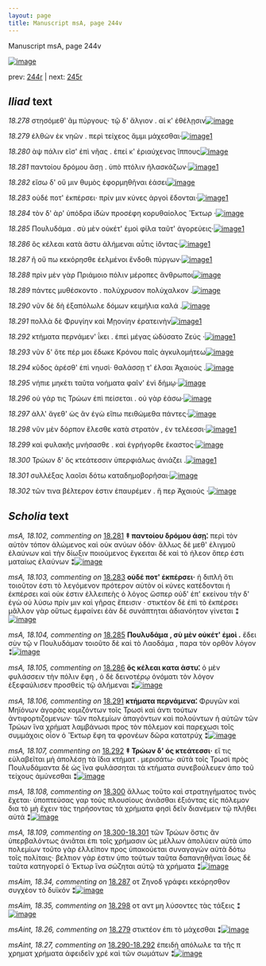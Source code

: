 ```yaml
---
layout: page
title: Manuscript msA, page 244v
---
```


Manuscript msA, page 244v

[![image](http://www.homermultitext.org/iipsrv?OBJ=IIP,1.0&FIF=/project/homer/pyramidal/deepzoom/hmt/vaimg/2017a/VA244VN_0746.tif&WID=100&CVT=JPEG)](http://www.homermultitext.org/ict2/?urn=urn:cite2:hmt:vaimg.2017a:VA244VN_0746)

prev:  [244r](../244r) | next:  [245r](../245r)

## *Iliad* text

*18.278* <a id="18.278"/> στησόμεθ' ἂμ πύργους· τῷ δ' ἄλγιον . αί κ' ἐθέλῃσιν[![image](http://www.homermultitext.org/iipsrv?OBJ=IIP,1.0&FIF=/project/homer/pyramidal/deepzoom/hmt/vaimg/2017a/VA244VN_0746.tif&RGN=0.493,0.2224,0.434,0.0285&WID=1000&CVT=JPEG)](http://www.homermultitext.org/ict2/?urn=urn:cite2:hmt:vaimg.2017a:VA244VN_0746@0.493,0.2224,0.434,0.0285)

*18.279* <a id="18.279"/> ἐλθὼν ἐκ νηῶν . περὶ τείχεος ἄμμι μάχεσθαι·[![image](http://www.homermultitext.org/iipsrv?OBJ=IIP,1.0&FIF=/project/homer/pyramidal/deepzoom/hmt/vaimg/2017a/VA244VN_0746.tif&RGN=0.488,0.2427,0.408,0.0293&WID=1000&CVT=JPEG)](http://www.homermultitext.org/ict2/?urn=urn:cite2:hmt:vaimg.2017a:VA244VN_0746@0.488,0.2427,0.408,0.0293)[1](#msAint_18.26)

*18.280* <a id="18.280"/> ὰψ πάλιν εῖσ' ἐπὶ νῆας . ἐπεί κ' ἐριαύχενας ἵππους[![image](http://www.homermultitext.org/iipsrv?OBJ=IIP,1.0&FIF=/project/homer/pyramidal/deepzoom/hmt/vaimg/2017a/VA244VN_0746.tif&RGN=0.493,0.263,0.441,0.0285&WID=1000&CVT=JPEG)](http://www.homermultitext.org/ict2/?urn=urn:cite2:hmt:vaimg.2017a:VA244VN_0746@0.493,0.263,0.441,0.0285)

*18.281* <a id="18.281"/> παντοίου δρόμου ἄσῃ . ὑπὸ πτόλιν ἠλασκάζων·[![image](http://www.homermultitext.org/iipsrv?OBJ=IIP,1.0&FIF=/project/homer/pyramidal/deepzoom/hmt/vaimg/2017a/VA244VN_0746.tif&RGN=0.495,0.2847,0.413,0.0248&WID=1000&CVT=JPEG)](http://www.homermultitext.org/ict2/?urn=urn:cite2:hmt:vaimg.2017a:VA244VN_0746@0.495,0.2847,0.413,0.0248)[1](#msA_18.102)

*18.282* <a id="18.282"/> εἴσω δ' οὔ μιν θυμὸς ἐφορμηθῆναι ἐάσει[![image](http://www.homermultitext.org/iipsrv?OBJ=IIP,1.0&FIF=/project/homer/pyramidal/deepzoom/hmt/vaimg/2017a/VA244VN_0746.tif&RGN=0.497,0.3013,0.387,0.024&WID=1000&CVT=JPEG)](http://www.homermultitext.org/ict2/?urn=urn:cite2:hmt:vaimg.2017a:VA244VN_0746@0.497,0.3013,0.387,0.024)

*18.283* <a id="18.283"/> οὐδέ ποτ' ἐκπέρσει· πρίν μιν κύνες ἀργοὶ ἔδονται·[![image](http://www.homermultitext.org/iipsrv?OBJ=IIP,1.0&FIF=/project/homer/pyramidal/deepzoom/hmt/vaimg/2017a/VA244VN_0746.tif&RGN=0.496,0.3178,0.44,0.0308&WID=1000&CVT=JPEG)](http://www.homermultitext.org/ict2/?urn=urn:cite2:hmt:vaimg.2017a:VA244VN_0746@0.496,0.3178,0.44,0.0308)[1](#msA_18.103)

*18.284* <a id="18.284"/> τὸν δ' ὰρ' ὑπόδρα ἰ̈δὼν προσέφη κορυθαίολος Ἕκτωρ ·[![image](http://www.homermultitext.org/iipsrv?OBJ=IIP,1.0&FIF=/project/homer/pyramidal/deepzoom/hmt/vaimg/2017a/VA244VN_0746.tif&RGN=0.495,0.3388,0.448,0.0278&WID=1000&CVT=JPEG)](http://www.homermultitext.org/ict2/?urn=urn:cite2:hmt:vaimg.2017a:VA244VN_0746@0.495,0.3388,0.448,0.0278)

*18.285* <a id="18.285"/> Πουλυδάμα . σὺ μὲν οὐκέτ' ἐμοὶ φίλα ταῦτ' ἀγορεύεις·[![image](http://www.homermultitext.org/iipsrv?OBJ=IIP,1.0&FIF=/project/homer/pyramidal/deepzoom/hmt/vaimg/2017a/VA244VN_0746.tif&RGN=0.499,0.3621,0.44,0.0218&WID=1000&CVT=JPEG)](http://www.homermultitext.org/ict2/?urn=urn:cite2:hmt:vaimg.2017a:VA244VN_0746@0.499,0.3621,0.44,0.0218)[1](#msA_18.104)

*18.286* <a id="18.286"/> ὃς κέλεαι κατὰ ἄστυ ἀλήμεναι αὖτις ἰ̈όντας·[![image](http://www.homermultitext.org/iipsrv?OBJ=IIP,1.0&FIF=/project/homer/pyramidal/deepzoom/hmt/vaimg/2017a/VA244VN_0746.tif&RGN=0.5,0.3787,0.424,0.0225&WID=1000&CVT=JPEG)](http://www.homermultitext.org/ict2/?urn=urn:cite2:hmt:vaimg.2017a:VA244VN_0746@0.5,0.3787,0.424,0.0225)[1](#msA_18.105)

*18.287* <a id="18.287"/> ῆ οὔ πω κεκόρησθε ἐελμένοι ἔνδοθι πύργων·[![image](http://www.homermultitext.org/iipsrv?OBJ=IIP,1.0&FIF=/project/homer/pyramidal/deepzoom/hmt/vaimg/2017a/VA244VN_0746.tif&RGN=0.504,0.3974,0.42,0.0248&WID=1000&CVT=JPEG)](http://www.homermultitext.org/ict2/?urn=urn:cite2:hmt:vaimg.2017a:VA244VN_0746@0.504,0.3974,0.42,0.0248)[1](#msAim_18.34)

*18.288* <a id="18.288"/> πρὶν μὲν γὰρ Πριάμοιο πόλιν μέροπες ἄνθρωποι[![image](http://www.homermultitext.org/iipsrv?OBJ=IIP,1.0&FIF=/project/homer/pyramidal/deepzoom/hmt/vaimg/2017a/VA244VN_0746.tif&RGN=0.501,0.417,0.425,0.024&WID=1000&CVT=JPEG)](http://www.homermultitext.org/ict2/?urn=urn:cite2:hmt:vaimg.2017a:VA244VN_0746@0.501,0.417,0.425,0.024)

*18.289* <a id="18.289"/> πάντες μυθέσκοντο . πολύχρυσον πολύχαλκον .[![image](http://www.homermultitext.org/iipsrv?OBJ=IIP,1.0&FIF=/project/homer/pyramidal/deepzoom/hmt/vaimg/2017a/VA244VN_0746.tif&RGN=0.506,0.4358,0.381,0.0225&WID=1000&CVT=JPEG)](http://www.homermultitext.org/ict2/?urn=urn:cite2:hmt:vaimg.2017a:VA244VN_0746@0.506,0.4358,0.381,0.0225)

*18.290* <a id="18.290"/> νῦν δὲ δὴ ἐξαπόλωλε δόμων κειμήλια καλά .[![image](http://www.homermultitext.org/iipsrv?OBJ=IIP,1.0&FIF=/project/homer/pyramidal/deepzoom/hmt/vaimg/2017a/VA244VN_0746.tif&RGN=0.497,0.453,0.403,0.0263&WID=1000&CVT=JPEG)](http://www.homermultitext.org/ict2/?urn=urn:cite2:hmt:vaimg.2017a:VA244VN_0746@0.497,0.453,0.403,0.0263)

*18.291* <a id="18.291"/> πολλὰ δὲ Φρυγίην καὶ Μῃονίην ἐρατεινὴν[![image](http://www.homermultitext.org/iipsrv?OBJ=IIP,1.0&FIF=/project/homer/pyramidal/deepzoom/hmt/vaimg/2017a/VA244VN_0746.tif&RGN=0.507,0.4703,0.363,0.0233&WID=1000&CVT=JPEG)](http://www.homermultitext.org/ict2/?urn=urn:cite2:hmt:vaimg.2017a:VA244VN_0746@0.507,0.4703,0.363,0.0233)[1](#msA_18.106)

*18.292* <a id="18.292"/> κτήματα περνάμεν' ΐκει . ἐπεὶ μέγας ὠδύσατο Ζεύς ·[![image](http://www.homermultitext.org/iipsrv?OBJ=IIP,1.0&FIF=/project/homer/pyramidal/deepzoom/hmt/vaimg/2017a/VA244VN_0746.tif&RGN=0.506,0.4914,0.425,0.0255&WID=1000&CVT=JPEG)](http://www.homermultitext.org/ict2/?urn=urn:cite2:hmt:vaimg.2017a:VA244VN_0746@0.506,0.4914,0.425,0.0255)[1](#msA_18.107)

*18.293* <a id="18.293"/> νῦν δ' ὅτε πέρ μοι ἔδωκε Κρόνου παῖς ἀγκυλομήτεω[![image](http://www.homermultitext.org/iipsrv?OBJ=IIP,1.0&FIF=/project/homer/pyramidal/deepzoom/hmt/vaimg/2017a/VA244VN_0746.tif&RGN=0.502,0.5094,0.417,0.0203&WID=1000&CVT=JPEG)](http://www.homermultitext.org/ict2/?urn=urn:cite2:hmt:vaimg.2017a:VA244VN_0746@0.502,0.5094,0.417,0.0203)

*18.294* <a id="18.294"/> κῦδος ἀρέσθ' ἐπὶ νηυσὶ· θαλάσσῃ τ' έλσαι Ἀχαιοὺς .[![image](http://www.homermultitext.org/iipsrv?OBJ=IIP,1.0&FIF=/project/homer/pyramidal/deepzoom/hmt/vaimg/2017a/VA244VN_0746.tif&RGN=0.502,0.5252,0.407,0.0248&WID=1000&CVT=JPEG)](http://www.homermultitext.org/ict2/?urn=urn:cite2:hmt:vaimg.2017a:VA244VN_0746@0.502,0.5252,0.407,0.0248)

*18.295* <a id="18.295"/> νήπιε μηκέτι ταῦτα νοήματα φαῖν' ἐνὶ δήμῳ·[![image](http://www.homermultitext.org/iipsrv?OBJ=IIP,1.0&FIF=/project/homer/pyramidal/deepzoom/hmt/vaimg/2017a/VA244VN_0746.tif&RGN=0.5,0.5447,0.419,0.0255&WID=1000&CVT=JPEG)](http://www.homermultitext.org/ict2/?urn=urn:cite2:hmt:vaimg.2017a:VA244VN_0746@0.5,0.5447,0.419,0.0255)

*18.296* <a id="18.296"/> οὐ γάρ τις Τρώων ἐπὶ πείσεται . οὐ γὰρ ἐάσω·[![image](http://www.homermultitext.org/iipsrv?OBJ=IIP,1.0&FIF=/project/homer/pyramidal/deepzoom/hmt/vaimg/2017a/VA244VN_0746.tif&RGN=0.503,0.5642,0.379,0.0233&WID=1000&CVT=JPEG)](http://www.homermultitext.org/ict2/?urn=urn:cite2:hmt:vaimg.2017a:VA244VN_0746@0.503,0.5642,0.379,0.0233)

*18.297* <a id="18.297"/> ἀλλ' ἄγεθ' ὡς ἂν ἐγὼ εἴπω πειθώμεθα πάντες·[![image](http://www.homermultitext.org/iipsrv?OBJ=IIP,1.0&FIF=/project/homer/pyramidal/deepzoom/hmt/vaimg/2017a/VA244VN_0746.tif&RGN=0.5,0.5823,0.392,0.027&WID=1000&CVT=JPEG)](http://www.homermultitext.org/ict2/?urn=urn:cite2:hmt:vaimg.2017a:VA244VN_0746@0.5,0.5823,0.392,0.027)

*18.298* <a id="18.298"/> νῦν μὲν δόρπον ἕλεσθε κατὰ στρατὸν , ἐν τελέεσσι·[![image](http://www.homermultitext.org/iipsrv?OBJ=IIP,1.0&FIF=/project/homer/pyramidal/deepzoom/hmt/vaimg/2017a/VA244VN_0746.tif&RGN=0.502,0.6033,0.417,0.021&WID=1000&CVT=JPEG)](http://www.homermultitext.org/ict2/?urn=urn:cite2:hmt:vaimg.2017a:VA244VN_0746@0.502,0.6033,0.417,0.021)[1](#msAim_18.35)

*18.299* <a id="18.299"/> καὶ φυλακῆς μνήσασθε . καὶ ἐγρήγορθε ἕκαστος·[![image](http://www.homermultitext.org/iipsrv?OBJ=IIP,1.0&FIF=/project/homer/pyramidal/deepzoom/hmt/vaimg/2017a/VA244VN_0746.tif&RGN=0.504,0.6213,0.412,0.0218&WID=1000&CVT=JPEG)](http://www.homermultitext.org/ict2/?urn=urn:cite2:hmt:vaimg.2017a:VA244VN_0746@0.504,0.6213,0.412,0.0218)

*18.300* <a id="18.300"/> Τρώων δ' ὃς κτεάτεσσιν ὑπερφιάλως ἀνιάζει .[![image](http://www.homermultitext.org/iipsrv?OBJ=IIP,1.0&FIF=/project/homer/pyramidal/deepzoom/hmt/vaimg/2017a/VA244VN_0746.tif&RGN=0.499,0.6416,0.42,0.0233&WID=1000&CVT=JPEG)](http://www.homermultitext.org/ict2/?urn=urn:cite2:hmt:vaimg.2017a:VA244VN_0746@0.499,0.6416,0.42,0.0233)[1](#msA_18.108)

*18.301* <a id="18.301"/> συλλέξας λαοῖσι δότω καταδημοβορῆσαι·[![image](http://www.homermultitext.org/iipsrv?OBJ=IIP,1.0&FIF=/project/homer/pyramidal/deepzoom/hmt/vaimg/2017a/VA244VN_0746.tif&RGN=0.502,0.6566,0.388,0.0248&WID=1000&CVT=JPEG)](http://www.homermultitext.org/ict2/?urn=urn:cite2:hmt:vaimg.2017a:VA244VN_0746@0.502,0.6566,0.388,0.0248)

*18.302* <a id="18.302"/> τῶν τινα βέλτερον ἐστιν ἐπαυρέμεν . ἤ περ Ἀχαιούς ·[![image](http://www.homermultitext.org/iipsrv?OBJ=IIP,1.0&FIF=/project/homer/pyramidal/deepzoom/hmt/vaimg/2017a/VA244VN_0746.tif&RGN=0.498,0.6769,0.426,0.024&WID=1000&CVT=JPEG)](http://www.homermultitext.org/ict2/?urn=urn:cite2:hmt:vaimg.2017a:VA244VN_0746@0.498,0.6769,0.426,0.024)

## *Scholia* text

*msA, 18.102, commenting on* [18.281](#18.281)  <a id="msA_18.102"/> **‡ παντοίου δρόμου άσῃ⁚** περὶ τὸν αὐτὸν τόπον ἀλώμενος καὶ οὐκ ανύων ὁδόν· ἄλλως δὲ μεθ' ἐλιγμοῦ ἐλαύνων καὶ τὴν δίωξιν ποιούμενος ἔγκειται δὲ καὶ τὸ ήλεον ὅπερ ἐστι ματαίως ἐλαύνων ⁑[![image](http://www.homermultitext.org/iipsrv?OBJ=IIP,1.0&FIF=/project/homer/pyramidal/deepzoom/hmt/vaimg/2017a/VA244VN_0746.tif&RGN=0.251,0.1067,0.681,0.0255&WID=1000&CVT=JPEG)](http://www.homermultitext.org/ict2/?urn=urn:cite2:hmt:vaimg.2017a:VA244VN_0746@0.251,0.1067,0.681,0.0255)

*msA, 18.103, commenting on* [18.283](#18.283)  <a id="msA_18.103"/> **οὐδέ ποτ' ἐκπέρσει·** ἡ διπλῆ ὅτι τοιοῦτον ἐστι τὸ λεγόμενον πρότερον αὐτὸν οἱ κύνες κατέδονται ἠ ἐκπέρσει καὶ οὐκ ἐστιν ἐλλειπεὴς ὁ λόγος ὥσπερ οὐδ' ἐπ' εκείνου τὴν δ' ἐγὼ οὐ λύσω πρίν μιν καὶ γῆρας ἔπεισιν · στικτέον δὲ ἐπὶ τὸ ἐκπέρσει μᾶλλον γὰρ οὕτως ἐμφαίνει ἐὰν δὲ συνάπτηται ἀδιανόητον γίνεται ⁑[![image](http://www.homermultitext.org/iipsrv?OBJ=IIP,1.0&FIF=/project/homer/pyramidal/deepzoom/hmt/vaimg/2017a/VA244VN_0746.tif&RGN=0.255,0.1217,0.681,0.0413&WID=1000&CVT=JPEG)](http://www.homermultitext.org/ict2/?urn=urn:cite2:hmt:vaimg.2017a:VA244VN_0746@0.255,0.1217,0.681,0.0413)

*msA, 18.104, commenting on* [18.285](#18.285)  <a id="msA_18.104"/> **Πουλυδάμα , σὺ μὲν οὐκέτ' ἐμοὶ .** ἔδει σὺν τῷ ν Πουλυδάμαν τοιοῦτο δὲ καὶ τὸ Λαοδάμα , παρα τὸν ορθὸν λόγον ⁑[![image](http://www.homermultitext.org/iipsrv?OBJ=IIP,1.0&FIF=/project/homer/pyramidal/deepzoom/hmt/vaimg/2017a/VA244VN_0746.tif&RGN=0.232,0.3524,0.219,0.0473&WID=1000&CVT=JPEG)](http://www.homermultitext.org/ict2/?urn=urn:cite2:hmt:vaimg.2017a:VA244VN_0746@0.232,0.3524,0.219,0.0473)

*msA, 18.105, commenting on* [18.286](#18.286)  <a id="msA_18.105"/> **ὃς κέλεαι κατα άστυ⁚** ὁ μὲν φυλάσσειν τὴν πόλιν ἔφη , ὁ δὲ δεινοτέρῳ ὀνόματι τὸν λόγον ἐξεφαύλισεν προσθεὶς τῷ ἀλήμεναι ⁑[![image](http://www.homermultitext.org/iipsrv?OBJ=IIP,1.0&FIF=/project/homer/pyramidal/deepzoom/hmt/vaimg/2017a/VA244VN_0746.tif&RGN=0.226,0.3922,0.216,0.0526&WID=1000&CVT=JPEG)](http://www.homermultitext.org/ict2/?urn=urn:cite2:hmt:vaimg.2017a:VA244VN_0746@0.226,0.3922,0.216,0.0526)

*msA, 18.106, commenting on* [18.291](#18.291)  <a id="msA_18.106"/> **κτήματα περνάμενα⁚** Φρυγῶν καὶ Μηϊόνων ἀγορὰς κομιζόντων τοῖς Τρωσὶ καὶ ἀντι τούτων ἀντιφορτιζομενων· τῶν πολεμίων ἀπαγόντων καὶ πολούντων ἠ αὐτῶν τῶν Τρώων ἵνα χρήματ λαμβάνωσι προς τὸν πόλεμον καὶ παρεχωσι τοῖς συμμάχοις οἶον ὁ Ἔκτωρ ἔφη τα φρονέων δῶρα κατατρύχ ⁑[![image](http://www.homermultitext.org/iipsrv?OBJ=IIP,1.0&FIF=/project/homer/pyramidal/deepzoom/hmt/vaimg/2017a/VA244VN_0746.tif&RGN=0.226,0.441,0.225,0.0383&WID=1000&CVT=JPEG)](http://www.homermultitext.org/ict2/?urn=urn:cite2:hmt:vaimg.2017a:VA244VN_0746@0.226,0.441,0.225,0.0383)

*msA, 18.107, commenting on* [18.292](#18.292)  <a id="msA_18.107"/> **‡ Τρώων δ' ὁς κτεάτεσσι·** εἴ τις εὐλαβεῖται μὴ ἀπολέσῃ τὰ ἴδια κτήματ . μερισάτω· αὐτὰ τοῖς Τρωσὶ πρὸς Πουλυδάμαντα δὲ ὡς ἵνα φυλάσσηται τὰ κτήματα συνεβούλευεν ἀπο τοῦ τείχους ἀμύνεσθαι ⁑[![image](http://www.homermultitext.org/iipsrv?OBJ=IIP,1.0&FIF=/project/homer/pyramidal/deepzoom/hmt/vaimg/2017a/VA244VN_0746.tif&RGN=0.23,0.4726,0.221,0.1044&WID=1000&CVT=JPEG)](http://www.homermultitext.org/ict2/?urn=urn:cite2:hmt:vaimg.2017a:VA244VN_0746@0.23,0.4726,0.221,0.1044)

*msA, 18.108, commenting on* [18.300](#18.300)  <a id="msA_18.108"/> ἄλλως τοῦτο καὶ στρατηγήματoς τινὸς ἔχεται· ὑποπτεύσας γαρ τοὺς πλουσίους ἀνιᾶσθαι ἐξιόντας εἰς πόλεμον δια τὸ μὴ ἔχειν τὰς τηρήσοντας τὰ χρήματα φησὶ δεῖν διανέμειν τῷ πλήθει αὐτά ⁑[![image](http://www.homermultitext.org/iipsrv?OBJ=IIP,1.0&FIF=/project/homer/pyramidal/deepzoom/hmt/vaimg/2017a/VA244VN_0746.tif&RGN=0.232,0.7107,0.69,0.0323&WID=1000&CVT=JPEG)](http://www.homermultitext.org/ict2/?urn=urn:cite2:hmt:vaimg.2017a:VA244VN_0746@0.232,0.7107,0.69,0.0323)

*msA, 18.109, commenting on* [18.300-18.301](#18.300-18.301)  <a id="msA_18.109"/> τῶν Τρώων ὅστις ἂν ὑπερβαλόντως ἀνιᾶται ἐπι τοῖς χρήμασιν ὡς μέλλων ἀπολύειν αὐτὰ ὑπο πολεμίων τοῦτο γὰρ ἐλλεῖπον προς ὑπακούεται συναγαγών αὐτὰ δότω τοῖς πολίταις· βελτιον γάρ ἐστιν ὑπο τούτων ταῦτα δαπανηθῆναι ἴσως δὲ ταῦτα κατηγορεῖ ὁ Έκτωρ ἵνα σώζηται αὐτῷ τὰ χρήματα ⁑[![image](http://www.homermultitext.org/iipsrv?OBJ=IIP,1.0&FIF=/project/homer/pyramidal/deepzoom/hmt/vaimg/2017a/VA244VN_0746.tif&RGN=0.243,0.74,0.673,0.0518&WID=1000&CVT=JPEG)](http://www.homermultitext.org/ict2/?urn=urn:cite2:hmt:vaimg.2017a:VA244VN_0746@0.243,0.74,0.673,0.0518)

*msAim, 18.34, commenting on* [18.287](#18.287)  <a id="msAim_18.34"/> οτ Ζηνοδ γράφει κεκόρησθον συγχέον τὸ δυϊκόν ⁑[![image](http://www.homermultitext.org/iipsrv?OBJ=IIP,1.0&FIF=/project/homer/pyramidal/deepzoom/hmt/vaimg/2017a/VA244VN_0746.tif&RGN=0.433,0.3922,0.072,0.0631&WID=1000&CVT=JPEG)](http://www.homermultitext.org/ict2/?urn=urn:cite2:hmt:vaimg.2017a:VA244VN_0746@0.433,0.3922,0.072,0.0631)

*msAim, 18.35, commenting on* [18.298](#18.298)  <a id="msAim_18.35"/> οτ αντ μη λύσοντες τὰς τάξεις ⁑[![image](http://www.homermultitext.org/iipsrv?OBJ=IIP,1.0&FIF=/project/homer/pyramidal/deepzoom/hmt/vaimg/2017a/VA244VN_0746.tif&RGN=0.44,0.6048,0.058,0.0466&WID=1000&CVT=JPEG)](http://www.homermultitext.org/ict2/?urn=urn:cite2:hmt:vaimg.2017a:VA244VN_0746@0.44,0.6048,0.058,0.0466)

*msAint, 18.26, commenting on* [18.279](#18.279)  <a id="msAint_18.26"/> στικτέον ἐπι τὸ μάχεσθαι ⁑[![image](http://www.homermultitext.org/iipsrv?OBJ=IIP,1.0&FIF=/project/homer/pyramidal/deepzoom/hmt/vaimg/2017a/VA244VN_0746.tif&RGN=0.896,0.2457,0.044,0.0376&WID=1000&CVT=JPEG)](http://www.homermultitext.org/ict2/?urn=urn:cite2:hmt:vaimg.2017a:VA244VN_0746@0.896,0.2457,0.044,0.0376)

*msAint, 18.27, commenting on* [18.290-18.292](#18.290-18.292)  <a id="msAint_18.27"/> ἐπειδὴ απόλωλε τα τῆς π χρηματ χρήματα ἀφειδεῖν χρέ καὶ τῶν σωμάτων ⁑[![image](http://www.homermultitext.org/iipsrv?OBJ=IIP,1.0&FIF=/project/homer/pyramidal/deepzoom/hmt/vaimg/2017a/VA244VN_0746.tif&RGN=0.887,0.4478,0.057,0.0541&WID=1000&CVT=JPEG)](http://www.homermultitext.org/ict2/?urn=urn:cite2:hmt:vaimg.2017a:VA244VN_0746@0.887,0.4478,0.057,0.0541)